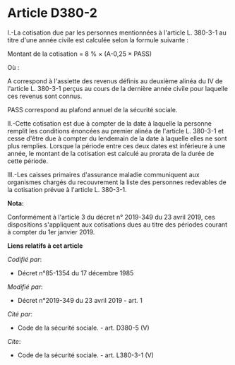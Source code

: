 # Article D380-2

I.-La cotisation due par les personnes mentionnées à l'article L. 380-3-1 au titre d'une année civile est calculée selon la
formule suivante : 

Montant de la cotisation = 8 % × (A-0,25 × PASS) 

Où : 

A correspond à l'assiette des revenus définis au deuxième alinéa du IV de l'article L. 380-3-1 perçus au cours de la dernière
année civile pour laquelle ces revenus sont connus. 

PASS correspond au plafond annuel de la sécurité sociale. 

II.-Cette cotisation est due à compter de la date à laquelle la personne remplit les conditions énoncées au premier alinéa de
l'article L. 380-3-1 et cesse d'être due à compter du lendemain de la date à laquelle elles ne sont plus remplies. Lorsque la
période entre ces deux dates est inférieure à une année, le montant de la cotisation est calculé au prorata de la durée de
cette période. 

III.-Les caisses primaires d'assurance maladie communiquent aux organismes chargés du recouvrement la liste des personnes
redevables de la cotisation prévue à l'article L. 380-3-1.

**Nota:**

Conformément à l'article 3 du décret n° 2019-349 du 23 avril 2019, ces dispositions s'appliquent aux cotisations dues au
titre des périodes courant à compter du 1er janvier 2019.

**Liens relatifs à cet article**

_Codifié par_:

  - Décret n°85-1354 du 17 décembre 1985

_Modifié par_:

  - Décret n°2019-349 du 23 avril 2019 - art. 1

_Cité par_:

  - Code de la sécurité sociale. - art. D380-5 (V)

_Cite_:

  - Code de la sécurité sociale. - art. L380-3-1 (V)
